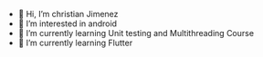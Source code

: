 - 👋 Hi, I’m christian Jimenez
- 👀 I’m interested in android
- 🌱 I’m currently learning Unit testing and Multithreading Course
- 🌱 I’m currently learning Flutter


<!---
christianjj/christianjj is a ✨ special ✨ repository because its `README.md` (this file) appears on your GitHub profile.
You can click the Preview link to take a look at your changes.
--->
